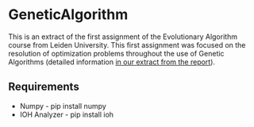 # GeneticAlgorithm
This is an extract of the first assignment of the Evolutionary Algorithm course from Leiden University. This first assignment was focused on the resolution of optimization problems throughout the use of Genetic Algorithms (detailed information [in our extract from the report](./report_extract.pdf)).

## Requirements
<ul>
  <li>Numpy - pip install numpy</li>
  <li>IOH Analyzer - pip install ioh</li>
</ul>
